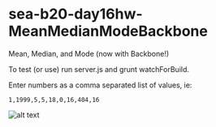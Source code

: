 sea-b20-day16hw-MeanMedianModeBackbone
======================================

Mean, Median, and Mode (now with Backbone!)

To test (or use) run server.js and grunt watchForBuild.

Enter numbers as a comma separated list of values, ie:

``` 1,1999,5,5,18,0,16,404,16 ```

![alt text](screenshots/mmmbackbone.png "Mean, Median, and Mode... with Backbone!")
